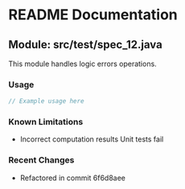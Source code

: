 # README Documentation

## Module: src/test/spec_12.java

This module handles logic errors operations.

### Usage

```javascript
// Example usage here
```

### Known Limitations

- Incorrect computation results Unit tests fail

### Recent Changes

- Refactored in commit 6f6d8aee

